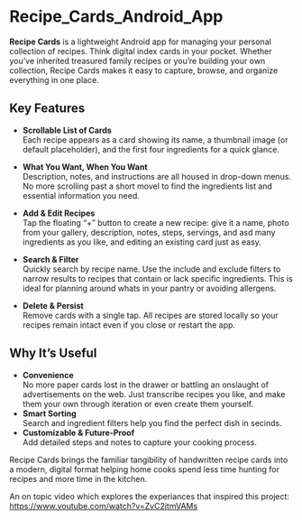 # Recipe_Cards_Android_App

**Recipe Cards** is a lightweight Android app for managing your personal collection of recipes. Think digital index cards in your pocket. Whether you’ve inherited treasured family recipes or you’re building your 
  own collection, Recipe Cards makes it easy to capture, browse, and organize everything in one place.

## Key Features

- **Scrollable List of Cards**  
  Each recipe appears as a card showing its name, a thumbnail image (or default placeholder), and the first four ingredients for a quick glance.

- **What You Want, When You Want**  
  Description, notes, and instructions are all housed in drop-down menus. No more scrolling past a short movel to find the ingredients list and essential information you need.

- **Add & Edit Recipes**  
  Tap the floating “+” button to create a new recipe: give it a name, photo from your gallery, description, notes, steps, servings, and asd many ingredients as you like, and editing an existing card just as easy.

- **Search & Filter**  
  Quickly search by recipe name. Use the include and exclude filters to narrow results to recipes that contain or lack specific ingredients. This is ideal for planning around whats in your pantry or avoiding allergens.

- **Delete & Persist**  
  Remove cards with a single tap. All recipes are stored locally so your recipes remain intact even if you close or restart the app.

## Why It’s Useful

- **Convenience**  
  No more paper cards lost in the drawer or battling an onslaught of advertisements on the web. Just transcribe recipes you like, and make them your own through iteration or even create them yourself.
- **Smart Sorting**  
  Search and ingredient filters help you find the perfect dish in secinds.  
- **Customizable & Future-Proof**  
  Add detailed steps and notes to capture your cooking process. 

Recipe Cards brings the familiar tangibility of handwritten recipe cards into a modern, digital format helping home cooks spend less time hunting for recipes and more time in the kitchen.

An on topic video which explores the experiances that inspired this project: https://www.youtube.com/watch?v=ZvC2jtmVAMs

